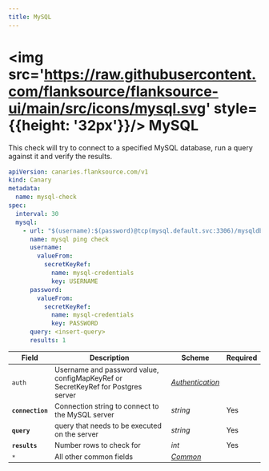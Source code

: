 ```yaml
---
title: MySQL
---
```


# <img src='https://raw.githubusercontent.com/flanksource/flanksource-ui/main/src/icons/mysql.svg' style={{height: '32px'}}/> MySQL

This check will try to connect to a specified MySQL database, run a query against it and verify the results.

```yaml
apiVersion: canaries.flanksource.com/v1
kind: Canary
metadata:
  name: mysql-check
spec:
  interval: 30
  mysql:
    - url: "$(username):$(password)@tcp(mysql.default.svc:3306)/mysqldb"
      name: mysql ping check
      username:
        valueFrom:
          secretKeyRef:
            name: mysql-credentials
            key: USERNAME
      password:
        valueFrom:
          secretKeyRef:
            name: mysql-credentials
            key: PASSWORD
      query: <insert-query>
      results: 1
```

| Field | Description | Scheme | Required |
| ----- | ----------- | ------ | -------- |
| `auth` | Username and password value, configMapKeyRef or SecretKeyRef for Postgres server | [*Authentication*](../concepts/authentication.md) |  |
| **`connection`** | Connection string to connect to the MySQL server | *string* | Yes |
| **`query`** | query that needs to be executed on the server | *string* | Yes |
| **`results`** | Number rows to check for | *int* | Yes |
| `*` | All other common fields | [*Common*](common) |  |
